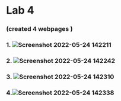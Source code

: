 # Lab 4 
### (created 4 webpages )
### 1. ![Screenshot 2022-05-24 142211](https://user-images.githubusercontent.com/81466207/169990252-3373a0b9-ccac-4d1d-b1da-e86cf5d7e0ef.jpg)
### 2. ![Screenshot 2022-05-24 142242](https://user-images.githubusercontent.com/81466207/169990291-e796a047-e7b5-4a0a-856d-9628528aafef.jpg)
### 3. ![Screenshot 2022-05-24 142310](https://user-images.githubusercontent.com/81466207/169990338-e451b706-417e-46e8-bbd4-daa6b164232c.jpg)
### 4.![Screenshot 2022-05-24 142338](https://user-images.githubusercontent.com/81466207/169990394-34379088-219f-45d9-9648-0f73c6caed15.jpg)

